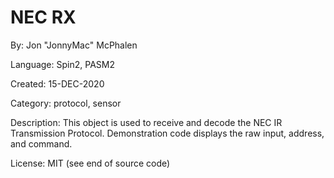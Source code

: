 # NEC RX

By: Jon "JonnyMac" McPhalen

Language: Spin2, PASM2

Created: 15-DEC-2020

Category: protocol, sensor

Description:
This object is used to receive and decode the NEC IR Transmission Protocol. Demonstration code displays the raw input, address, and command.

License: MIT (see end of source code)
